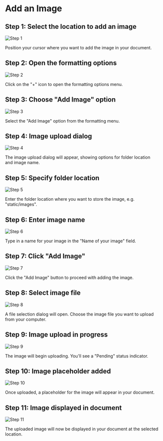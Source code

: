 

  # Add an Image

## Step 1: Select the location to add an image
![Step 1](/img/add_an_image/step_1.png)

Position your cursor where you want to add the image in your document.

## Step 2: Open the formatting options
![Step 2](/img/add_an_image/step_2.png)

Click on the "+" icon to open the formatting options menu.

## Step 3: Choose "Add Image" option
![Step 3](/img/add_an_image/step_3.png)

Select the "Add Image" option from the formatting menu.

## Step 4: Image upload dialog
![Step 4](/img/add_an_image/step_4.png)

The image upload dialog will appear, showing options for folder location and image name.

## Step 5: Specify folder location
![Step 5](/img/add_an_image/step_5.png)

Enter the folder location where you want to store the image, e.g. "static/images".

## Step 6: Enter image name
![Step 6](/img/add_an_image/step_6.png)

Type in a name for your image in the "Name of your image" field.

## Step 7: Click "Add Image"
![Step 7](/img/add_an_image/step_7.png)

Click the "Add Image" button to proceed with adding the image.

## Step 8: Select image file
![Step 8](/img/add_an_image/step_8.png)

A file selection dialog will open. Choose the image file you want to upload from your computer.

## Step 9: Image upload in progress
![Step 9](/img/add_an_image/step_9.png)

The image will begin uploading. You'll see a "Pending" status indicator.

## Step 10: Image placeholder added
![Step 10](/img/add_an_image/step_10.png)

Once uploaded, a placeholder for the image will appear in your document.

## Step 11: Image displayed in document
![Step 11](/img/add_an_image/step_11.png)

The uploaded image will now be displayed in your document at the selected location.

  
